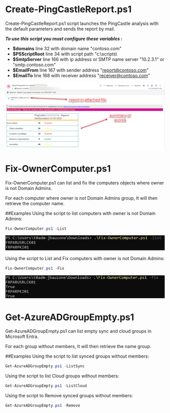 Create-PingCastleReport.ps1
===================

Create-PingCastleReport.ps1 script launches the PingCastle analysis with the default parameters and sends the report by mail.

***To use this script you must configure these variables :***
- **$domains** line 32 with domain name "contoso.com"
- **$PSScriptRoot** line 34 with script path "c:\scripts\
- **$SmtpServer** line 166 with ip address or SMTP name server "10.2.3.1" or "smtp.contoso.com"
- **$EmailFrom** line 167 with sender address "report@contoso.com"
- **$EmailTo** line 168 with receiver address "receiver@contoso.com"

![alt tag](Images/Create-PingCastleReport-Mail.png)

Fix-OwnerComputer.ps1
===================

Fix-OwnerComputer.ps1 can list and fix the computers objects where owner is not Domain Admins.

For each computer where owner is not Domain Admins group, It will then retrieve the computer name.


##Examples
Using the script to list computers with owner is not Domain Admins:
```PowerShell
Fix-OwnerComputer.ps1 -List
```
![alt tag](Images/Fix-OwnerComputer-List.png)

Using the script to List and Fix computers with owner is not Domain Admins:
```PowerShell
Fix-OwnerComputer.ps1 -Fix
```
![alt tag](Images/Fix-OwnerComputer-Fix.png)


Get-AzureADGroupEmpty.ps1
===================

Get-AzureADGroupEmpty.ps1 can list empty sync and cloud groups in Microsoft Entra.

For each group without members, It will then retrieve the name group.


##Examples
Using the script to list synced groups without members:
```PowerShell
Get-AzureADGroupEmpty.ps1 -ListSync
```

Using the script to list Cloud groups without members:
```PowerShell
Get-AzureADGroupEmpty.ps1 -ListCloud
```

Using the script to Remove synced groups without members:
```PowerShell
Get-AzureADGroupEmpty.ps1 -Remove
```

